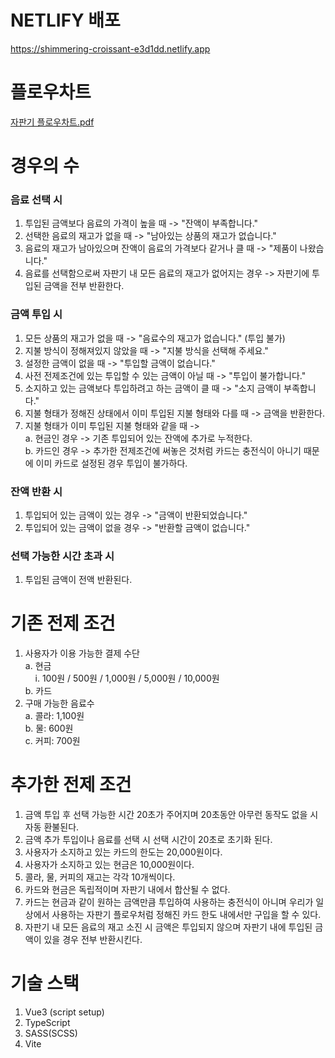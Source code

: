 # NETLIFY 배포

https://shimmering-croissant-e3d1dd.netlify.app

# 플로우차트

[자판기 플로우차트.pdf](https://github.com/wong0220/vending-machine/files/12269925/default.pdf)

# 경우의 수
### 음료 선택 시
1.  투입된 금액보다 음료의 가격이 높을 때 -> "잔액이 부족합니다."
2.  선택한 음료의 재고가 없을 때 -> "남아있는 상품의 재고가 없습니다."
3.  음료의 재고가 남아있으며 잔액이 음료의 가격보다 같거나 클 때 -> "제품이 나왔습니다."
4.  음료를 선택함으로써 자판기 내 모든 음료의 재고가 없어지는 경우 -> 자판기에 투입된 금액을 전부 반환한다.

### 금액 투입 시
1. 모든 상품의 재고가 없을 때 -> "음료수의 재고가 없습니다." (투입 불가)
2. 지불 방식이 정해져있지 않았을 때 -> "지불 방식을 선택해 주세요."
3. 설정한 금액이 없을 때 -> "투입할 금액이 없습니다."
4. 사전 전제조건에 있는 투입할 수 있는 금액이 아닐 때 -> "투입이 불가합니다."
5. 소지하고 있는 금액보다 투입하려고 하는 금액이 클 때 -> "소지 금액이 부족합니다."
6. 지불 형태가 정해진 상태에서 이미 투입된 지불 형태와 다를 때 -> 금액을 반환한다.
7. 지불 형태가 이미 투입된 지불 형태와 같을 때 -> <br>
   a. 현금인 경우 -> 기존 투입되어 있는 잔액에 추가로 누적한다.<br>
   b. 카드인 경우 -> 추가한 전제조건에 써놓은 것처럼 카드는 충전식이 아니기 때문에 이미 카드로 설정된 경우 투입이 불가하다.

### 잔액 반환 시
1. 투입되어 있는 금액이 있는 경우 -> "금액이 반환되었습니다."
2. 투입되어 있는 금액이 없을 경우 -> "반환할 금액이 없습니다."

### 선택 가능한 시간 초과 시
1. 투입된 금액이 전액 반환된다.
   
# 기존 전제 조건
1.  사용자가 이용 가능한 결제 수단<br>
   a. 현금<br>
    &nbsp; &nbsp;  i. 100원 / 500원 / 1,000원 / 5,000원 / 10,000원<br>
   b. 카드
2.  구매 가능한 음료수<br>
   a. 콜라: 1,100원<br>
   b. 물: 600원<br>
   c. 커피: 700원

# 추가한 전제 조건

1.  금액 투입 후 선택 가능한 시간 20초가 주어지며 20초동안 아무런 동작도 없을 시 자동 환불된다.
2.  금액 추가 투입이나 음료를 선택 시 선택 시간이 20초로 초기화 된다.
3.  사용자가 소지하고 있는 카드의 한도는 20,000원이다.
4.  사용자가 소지하고 있는 현금은 10,000원이다.
5.  콜라, 물, 커피의 재고는 각각 10개씩이다.
6.  카드와 현금은 독립적이며 자판기 내에서 합산될 수 없다.
7.  카드는 현금과 같이 원하는 금액만큼 투입하여 사용하는 충전식이 아니며 우리가 일상에서 사용하는 자판기 플로우처럼 정해진 카드 한도 내에서만 구입을 할 수 있다.
8.  자판기 내 모든 음료의 재고 소진 시 금액은 투입되지 않으며 자판기 내에 투입된 금액이 있을 경우 전부 반환시킨다.

# 기술 스택

1.  Vue3 (script setup)
2.  TypeScript
3.  SASS(SCSS)
4.  Vite
